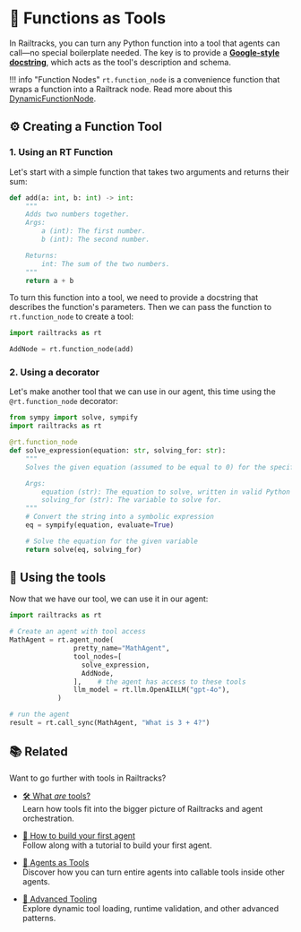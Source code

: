# 🔧 Functions as Tools

In Railtracks, you can turn any Python function into a tool that agents can call—no special boilerplate needed. The key is to provide a [**Google-style docstring**](https://sphinxcontrib-napoleon.readthedocs.io/en/latest/example_google.html), which acts as the tool's description and schema.  

!!! info "Function Nodes"
    `rt.function_node` is a convenience function that wraps a function into a Railtrack node. Read more about this [DynamicFunctionNode](../../system_internals/node.md#dynamicfunctionnode).


## ⚙️ Creating a Function Tool

### 1. Using an RT Function
Let's start with a simple function that takes two arguments and returns their sum:

```python
def add(a: int, b: int) -> int:
    """
    Adds two numbers together.
    Args:
        a (int): The first number.
        b (int): The second number.

    Returns:
        int: The sum of the two numbers.
    """
    return a + b
```

To turn this function into a tool, we need to provide a docstring that describes the function's parameters. Then we can pass the function to `rt.function_node` to create a tool:

```python
import railtracks as rt

AddNode = rt.function_node(add)
```

### 2. Using a decorator
Let's make another tool that we can use in our agent, this time using the `@rt.function_node` decorator:

```python
from sympy import solve, sympify
import railtracks as rt

@rt.function_node
def solve_expression(equation: str, solving_for: str):
    """
    Solves the given equation (assumed to be equal to 0) for the specified variable.

    Args:
        equation (str): The equation to solve, written in valid Python syntax.
        solving_for (str): The variable to solve for.
    """
    # Convert the string into a symbolic expression
    eq = sympify(equation, evaluate=True)

    # Solve the equation for the given variable
    return solve(eq, solving_for)
```

## 🔮 Using the tools

Now that we have our tool, we can use it in our agent:

```python
import railtracks as rt

# Create an agent with tool access
MathAgent = rt.agent_node(
                pretty_name="MathAgent",
                tool_nodes=[
                  solve_expression, 
                  AddNode,
                ],    # the agent has access to these tools
                llm_model = rt.llm.OpenAILLM("gpt-4o"),
            )

# run the agent
result = rt.call_sync(MathAgent, "What is 3 + 4?")
```

## 📚 Related

Want to go further with tools in Railtracks?

* [🛠️ What *are* tools?](../index.md) <br>
  Learn how tools fit into the bigger picture of Railtracks and agent orchestration.

* [🤖 How to build your first agent](../../tutorials/byfa.md) <br>
  Follow along with a tutorial to build your first agent.

* [🔧 Agents as Tools](./agents_as_tools.md) <br>
  Discover how you can turn entire agents into callable tools inside other agents.

* [🧠 Advanced Tooling](./advanced_usages.md) <br>
  Explore dynamic tool loading, runtime validation, and other advanced patterns.
